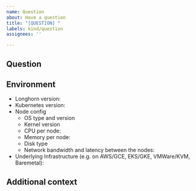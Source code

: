 ```yaml
---
name: Question
about: Have a question
title: "[QUESTION] "
labels: kind/question
assignees: ''

---
```

## Question

<!--Suggest to use https://github.com/longhorn/longhorn/discussions to ask questions.-->

## Environment

 - Longhorn version:
 - Kubernetes version:
 - Node config
   - OS type and version
   - Kernel version
   - CPU per node:
   - Memory per node:
   - Disk type
   - Network bandwidth and latency between the nodes:
 - Underlying Infrastructure (e.g. on AWS/GCE, EKS/GKE, VMWare/KVM, Baremetal):

## Additional context

<!--Add any other context about the problem here.-->
